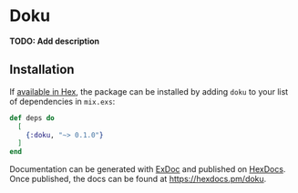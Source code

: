 # Doku

**TODO: Add description**

## Installation

If [available in Hex](https://hex.pm/docs/publish), the package can be installed
by adding `doku` to your list of dependencies in `mix.exs`:

```elixir
def deps do
  [
    {:doku, "~> 0.1.0"}
  ]
end
```

Documentation can be generated with [ExDoc](https://github.com/elixir-lang/ex_doc)
and published on [HexDocs](https://hexdocs.pm). Once published, the docs can
be found at <https://hexdocs.pm/doku>.

